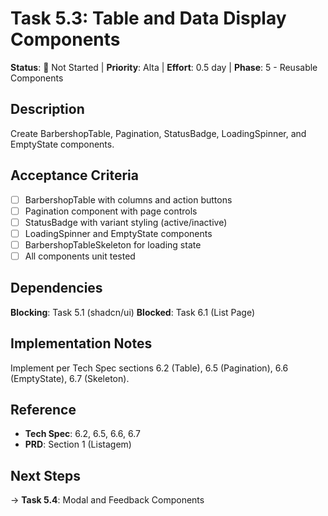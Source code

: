 # Task 5.3: Table and Data Display Components

**Status**: 🔵 Not Started | **Priority**: Alta | **Effort**: 0.5 day | **Phase**: 5 - Reusable Components

## Description
Create BarbershopTable, Pagination, StatusBadge, LoadingSpinner, and EmptyState components.

## Acceptance Criteria
- [ ] BarbershopTable with columns and action buttons
- [ ] Pagination component with page controls
- [ ] StatusBadge with variant styling (active/inactive)
- [ ] LoadingSpinner and EmptyState components
- [ ] BarbershopTableSkeleton for loading state
- [ ] All components unit tested

## Dependencies
**Blocking**: Task 5.1 (shadcn/ui)
**Blocked**: Task 6.1 (List Page)

## Implementation Notes
Implement per Tech Spec sections 6.2 (Table), 6.5 (Pagination), 6.6 (EmptyState), 6.7 (Skeleton).

## Reference
- **Tech Spec**: 6.2, 6.5, 6.6, 6.7
- **PRD**: Section 1 (Listagem)

## Next Steps
→ **Task 5.4**: Modal and Feedback Components
